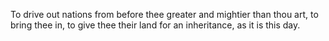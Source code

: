 To drive out nations from before thee greater and mightier than thou art, to bring thee in, to give thee their land for an inheritance, as it is this day.
